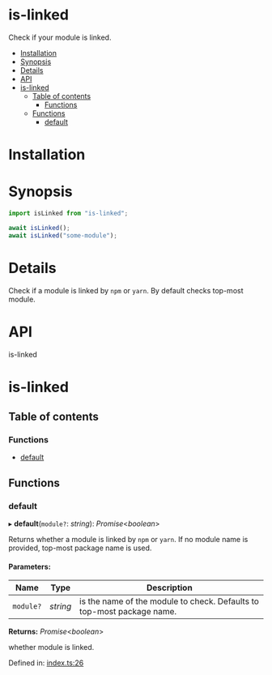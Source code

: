 # is-linked

Check if your module is linked.

<!-- START doctoc generated TOC please keep comment here to allow auto update -->
<!-- DON'T EDIT THIS SECTION, INSTEAD RE-RUN doctoc TO UPDATE -->

- [Installation](#installation)
- [Synopsis](#synopsis)
- [Details](#details)
- [API](#api)
- [is-linked](#is-linked)
  - [Table of contents](#table-of-contents)
    - [Functions](#functions)
  - [Functions](#functions-1)
    - [default](#default)

<!-- END doctoc generated TOC please keep comment here to allow auto update -->

# Installation

# Synopsis

```ts
import isLinked from "is-linked";

await isLinked();
await isLinked("some-module");
```

# Details

Check if a module is linked by `npm` or `yarn`. By default checks top-most module.

<!-- usage -->

<!-- commands -->

# API

<a name="readmemd"></a>

is-linked

# is-linked

## Table of contents

### Functions

- [default](#default)

## Functions

### default

▸ **default**(`module?`: _string_): _Promise_<_boolean_\>

Returns whether a module is linked by `npm` or `yarn`. If no module name is provided, top-most package name is used.

#### Parameters:

| Name      | Type     | Description                                                            |
| --------- | -------- | ---------------------------------------------------------------------- |
| `module?` | _string_ | is the name of the module to check. Defaults to top-most package name. |

**Returns:** _Promise_<_boolean_\>

whether module is linked.

Defined in: [index.ts:26](https://github.com/ozum/is-linked/blob/ebb8abc/src/index.ts#L26)
